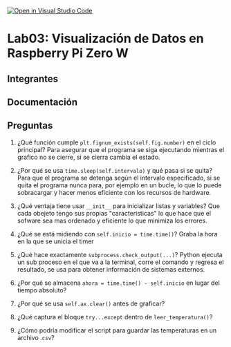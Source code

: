 [![Open in Visual Studio Code](https://classroom.github.com/assets/open-in-vscode-2e0aaae1b6195c2367325f4f02e2d04e9abb55f0b24a779b69b11b9e10269abc.svg)](https://classroom.github.com/online_ide?assignment_repo_id=19144499&assignment_repo_type=AssignmentRepo)
# Lab03: Visualización de Datos en Raspberry Pi Zero W

## Integrantes


## Documentación


## Preguntas

1. ¿Qué función cumple ```plt.fignum_exists(self.fig.number)``` en el ciclo principal?
Para asegurar que el programa se siga ejecutando mientras el grafico no se cierre, si se cierra cambia el estado.
2. ¿Por qué se usa ```time.sleep(self.intervalo)``` y qué pasa si se quita?
Para que el programa se detenga según el intervalo especificado, si se quita el programa nunca para, por ejemplo en un bucle, lo que lo puede sobracargar y hacer menos eficiente con los recursos de hardware.
3. ¿Qué ventaja tiene usar ```__init__``` para inicializar listas y variables?
Que cada obejeto tengo sus propias  "caracteristicas" lo que hace que el sofware sea mas ordenado y eficiente lo que minimiza los errores.
4. ¿Qué se está midiendo con ```self.inicio = time.time()```?
Graba la hora en la que se unicia el timer
5. ¿Qué hace exactamente ```subprocess.check_output(...)```?
Python ejecuta un sub proceso en el que va a la terminal, corre el comando y regresa el resultado, se usa para obtener información de sistemas externos.
6. ¿Por qué se almacena ```ahora = time.time() - self.inicio``` en lugar del tiempo absoluto?

7. ¿Por qué se usa ```self.ax.clear()``` antes de graficar?

8. ¿Qué captura el bloque ```try...except``` dentro de ```leer_temperatura()```?

9. ¿Cómo podría modificar el script para guardar las temperaturas en un archivo .```csv```?